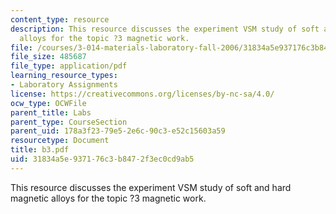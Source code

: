 ```yaml
---
content_type: resource
description: This resource discusses the experiment VSM study of soft and hard magnetic
  alloys for the topic ?3 magnetic work.
file: /courses/3-014-materials-laboratory-fall-2006/31834a5e937176c3b8472f3ec0cd9ab5_b3.pdf
file_size: 485687
file_type: application/pdf
learning_resource_types:
- Laboratory Assignments
license: https://creativecommons.org/licenses/by-nc-sa/4.0/
ocw_type: OCWFile
parent_title: Labs
parent_type: CourseSection
parent_uid: 178a3f23-79e5-2e6c-90c3-e52c15603a59
resourcetype: Document
title: b3.pdf
uid: 31834a5e-9371-76c3-b847-2f3ec0cd9ab5
---
```

This resource discusses the experiment VSM study of soft and hard magnetic alloys for the topic ?3 magnetic work.